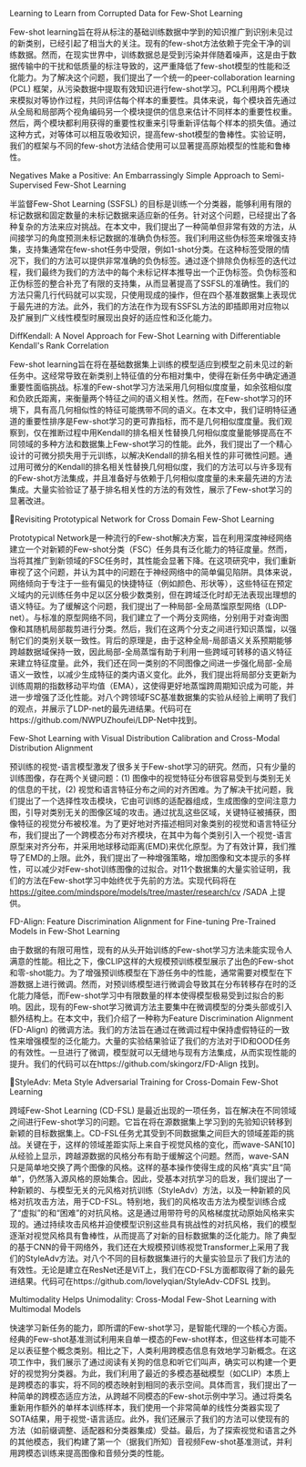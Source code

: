 Learning to Learn from Corrupted Data for Few-Shot Learning

Few-shot learning旨在将从标注的基础训练数据中学到的知识推广到识别未见过的新类别，已经引起了相当大的关注。现有的few-shot方法依赖于完全干净的训练数据。然而，在现实世界中，训练数据总是受到污染并伴随着噪声，这是由于数据传输中的干扰和低质量的标注导致的，这严重降低了few-shot模型的性能和泛化能力。为了解决这个问题，我们提出了一个统一的peer-collaboration learning (PCL) 框架，从污染数据中提取有效知识进行few-shot学习。PCL利用两个模块来模拟对等协作过程，共同评估每个样本的重要性。具体来说，每个模块首先通过从全局和局部两个视角编码另一个模块提供的信息来估计不同样本的重要性权重。然后，两个模块都利用获得的重要性权重来引导重新评估每个样本的损失值。通过这种方式，对等体可以相互吸收知识，提高few-shot模型的鲁棒性。实验证明，我们的框架与不同的few-shot方法结合使用可以显著提高原始模型的性能和鲁棒性。



Negatives Make a Positive: An Embarrassingly Simple Approach to Semi-Supervised Few-Shot Learning

半监督Few-Shot Learning (SSFSL) 的目标是训练一个分类器，能够利用有限的标记数据和固定数量的未标记数据来适应新的任务。针对这个问题，已经提出了各种复杂的方法来应对挑战。在本文中，我们提出了一种简单但非常有效的方法，从间接学习的角度预测未标记数据的准确负伪标签。我们利用这些伪标签来增强支持集，支持集通常在few-shot任务中受限，例如1-shot分类。在这种标签受限的情况下，我们的方法可以提供非常准确的负伪标签。通过逐个排除负伪标签的迭代过程，我们最终为我们的方法中的每个未标记样本推导出一个正伪标签。负伪标签和正伪标签的整合补充了有限的支持集，从而显著提高了SSFSL的准确性。我们的方法只需几行代码就可以实现，只使用现成的操作，但在四个基准数据集上表现优于最先进的方法。此外，我们的方法在作为现有SSFSL方法的即插即用对应物以及扩展到广义线性模型时展现出良好的适应性和泛化能力。



DiffKendall: A Novel Approach for Few-Shot Learning with Differentiable Kendall's Rank Correlation

Few-shot learning旨在将在基础数据集上训练的模型适应到模型之前未见过的新任务中。这经常导致在新类别上特征值的分布相对集中，使得在新任务中确定通道重要性面临挑战。标准的Few-shot学习方法采用几何相似度度量，如余弦相似度和负欧氏距离，来衡量两个特征之间的语义相关性。然而，在Few-shot学习的环境下，具有高几何相似性的特征可能携带不同的语义。在本文中，我们证明特征通道的重要性排序是Few-shot学习的更可靠指标，而不是几何相似度度量。我们观察到，仅在推断过程中用Kendall的排名相关性替换几何相似度度量能够提高在不同领域的多种方法和数据集上Few-shot学习的性能。此外，我们提出了一个精心设计的可微分损失用于元训练，以解决Kendall的排名相关性的非可微性问题。通过用可微分的Kendall的排名相关性替换几何相似度，我们的方法可以与许多现有的Few-shot方法集成，并且准备好与依赖于几何相似度度量的未来最先进的方法集成。大量实验验证了基于排名相关性的方法的有效性，展示了Few-shot学习的显著改进。



🧐Revisiting Prototypical Network for Cross Domain Few-Shot Learning

Prototypical Network是一种流行的Few-shot解决方案，旨在利用深度神经网络建立一个对新颖的Few-shot分类（FSC）任务具有泛化能力的特征度量。然而，当将其推广到新领域的FSC任务时，其性能会显著下降。在这项研究中，我们重新审视了这个问题，并认为其中的问题在于神经网络中的简单偏见陷阱。具体来说，网络倾向于专注于一些有偏见的快捷特征（例如颜色、形状等），这些特征在预定义域内的元训练任务中足以区分极少数类别，但在跨域泛化时却无法表现出理想的语义特征。为了缓解这个问题，我们提出了一种局部-全局蒸馏原型网络（LDP-net）。与标准的原型网络不同，我们建立了一个两分支网络，分别用于对查询图像和其随机局部裁剪进行分类。然后，我们在这两个分支之间进行知识蒸馏，以强制它们的类别关联一致性。背后的原理是，由于这种全局-局部语义关系预期能够跨越数据域保持一致，因此局部-全局蒸馏有助于利用一些跨域可转移的语义特征来建立特征度量。此外，我们还在同一类别的不同图像之间进一步强化局部-全局语义一致性，以减少生成特征的类内语义变化。此外，我们提出将局部分支更新为训练周期的指数移动平均值（EMA），这使得更好地蒸馏跨周期知识成为可能，并进一步增强了泛化性能。对八个跨领域FSC基准数据集的实验从经验上阐明了我们的观点，并展示了LDP-net的最先进结果。代码可在https://github.com/NWPUZhoufei/LDP-Net中找到。



Few-Shot Learning with Visual Distribution Calibration and Cross-Modal Distribution Alignment

预训练的视觉-语言模型激发了很多关于Few-shot学习的研究。然而，只有少量的训练图像，存在两个关键问题：(1) 图像中的视觉特征分布很容易受到与类别无关的信息的干扰，(2) 视觉和语言特征分布之间的对齐困难。为了解决干扰问题，我们提出了一个选择性攻击模块，它由可训练的适配器组成，生成图像的空间注意力图，引导对类别无关的图像区域的攻击。通过扰乱这些区域，关键特征被捕获，图像特征的视觉分布被校准。为了更好地对齐描述相同对象类别的视觉和语言特征分布，我们提出了一个跨模态分布对齐模块，在其中为每个类别引入一个视觉-语言原型来对齐分布，并采用地球移动距离(EMD)来优化原型。为了有效计算，我们推导了EMD的上限。此外，我们提出了一种增强策略，增加图像和文本提示的多样性，可以减少对Few-shot训练图像的过拟合。对11个数据集的大量实验证明，我们的方法在Few-shot学习中始终优于先前的方法。实现代码将在 https://gitee.com/mindspore/models/tree/master/research/cv /SADA 上提供。



FD-Align: Feature Discrimination Alignment for Fine-tuning Pre-Trained Models in Few-Shot Learning

由于数据的有限可用性，现有的从头开始训练的Few-shot学习方法未能实现令人满意的性能。相比之下，像CLIP这样的大规模预训练模型展示了出色的Few-shot和零-shot能力。为了增强预训练模型在下游任务中的性能，通常需要对模型在下游数据上进行微调。然而，对预训练模型进行微调会导致其在分布转移存在时的泛化能力降低，而Few-shot学习中有限数量的样本使得模型极易受到过拟合的影响。因此，现有的Few-shot学习微调方法主要集中在微调模型的分类头部或引入额外结构上。在本文中，我们介绍了一种称为Feature Discrimination Alignment (FD-Align) 的微调方法。我们的方法旨在通过在微调过程中保持虚假特征的一致性来增强模型的泛化能力。大量的实验结果验证了我们的方法对于ID和OOD任务的有效性。一旦进行了微调，模型就可以无缝地与现有方法集成，从而实现性能的提升。我们的代码可以在https://github.com/skingorz/FD-Align 找到。



🧐StyleAdv: Meta Style Adversarial Training for Cross-Domain Few-Shot Learning

跨域Few-Shot Learning (CD-FSL) 是最近出现的一项任务，旨在解决在不同领域之间进行Few-shot学习的问题。它旨在将在源数据集上学习到的先验知识转移到新颖的目标数据集上。CD-FSL任务尤其受到不同数据集之间巨大的领域差距的挑战。关键在于，这样的领域差距实际上来自于视觉风格的变化，而wave-SAN[10]从经验上显示，跨越源数据的风格分布有助于缓解这个问题。然而，wave-SAN只是简单地交换了两个图像的风格。这样的基本操作使得生成的风格“真实”且“简单”，仍然落入源风格的原始集合。因此，受基本对抗学习的启发，我们提出了一种新颖的、与模型无关的元风格对抗训练（StyleAdv）方法，以及一种新颖的风格对抗攻击方法，用于CD-FSL。特别地，我们的风格攻击方法为模型训练合成了“虚拟”的和“困难”的对抗风格。这是通过用带符号的风格梯度扰动原始风格来实现的。通过持续攻击风格并迫使模型识别这些具有挑战性的对抗风格，我们的模型逐渐对视觉风格具有鲁棒性，从而提高了对新的目标数据集的泛化能力。除了典型的基于CNN的骨干网络外，我们还在大规模预训练视觉Transformer上采用了我们的StyleAdv方法。对八个不同的目标数据集进行的大量实验显示了我们方法的有效性。无论是建立在ResNet还是ViT上，我们在CD-FSL方面都取得了新的最先进结果。代码可在https://github.com/lovelyqian/StyleAdv-CDFSL 找到。



Multimodality Helps Unimodality: Cross-Modal Few-Shot Learning with Multimodal Models

快速学习新任务的能力，即所谓的Few-shot学习，是智能代理的一个核心方面。经典的Few-shot基准测试利用来自单一模态的Few-shot样本，但这些样本可能不足以表征整个概念类别。相比之下，人类利用跨模态信息有效地学习新概念。在这项工作中，我们展示了通过阅读有关狗的信息和听它们叫声，确实可以构建一个更好的视觉狗分类器。为此，我们利用了最近的多模态基础模型（如CLIP）本质上是跨模态的事实，将不同的模态映射到相同的表示空间。具体而言，我们提出了一种简单的跨模态适应方法，从跨越不同模态的Few-shot示例中学习。通过将类名重新用作额外的单样本训练样本，我们使用一个非常简单的线性分类器实现了SOTA结果，用于视觉-语言适应。此外，我们还展示了我们的方法可以使现有的方法（如前缀调整、适配器和分类器集成）受益。最后，为了探索视觉和语言之外的其他模态，我们构建了第一个（据我们所知）音视频Few-shot基准测试，并利用跨模态训练来提高图像和音频分类的性能。